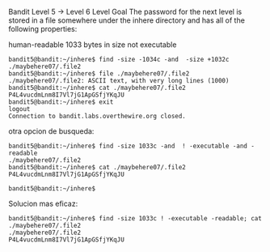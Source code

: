 Bandit Level 5 → Level 6
Level Goal
The password for the next level is stored in a file somewhere under the inhere directory and has all of the following 
properties:

human-readable
1033 bytes in size
not executable

    bandit5@bandit:~/inhere$ find -size -1034c -and  -size +1032c
    ./maybehere07/.file2
    bandit5@bandit:~/inhere$ file ./maybehere07/.file2 
    ./maybehere07/.file2: ASCII text, with very long lines (1000)
    bandit5@bandit:~/inhere$ cat ./maybehere07/.file2
    P4L4vucdmLnm8I7Vl7jG1ApGSfjYKqJU
    bandit5@bandit:~/inhere$ exit
    logout
    Connection to bandit.labs.overthewire.org closed.

otra opcion de busqueda:

    bandit5@bandit:~/inhere$ find -size 1033c -and  ! -executable -and -readable
    ./maybehere07/.file2
    bandit5@bandit:~/inhere$ cat ./maybehere07/.file2
    P4L4vucdmLnm8I7Vl7jG1ApGSfjYKqJU
                                                                                                                                                                                                                                                                                                                                                                                                                                                                                                                                                                                                                                                                                                                                                                                                                                                                                                                                                                                                                                            bandit5@bandit:~/inhere$ 
Solucion mas eficaz:

    bandit5@bandit:~/inhere$ find -size 1033c ! -executable -readable; cat ./maybehere07/.file2
    ./maybehere07/.file2
    P4L4vucdmLnm8I7Vl7jG1ApGSfjYKqJU